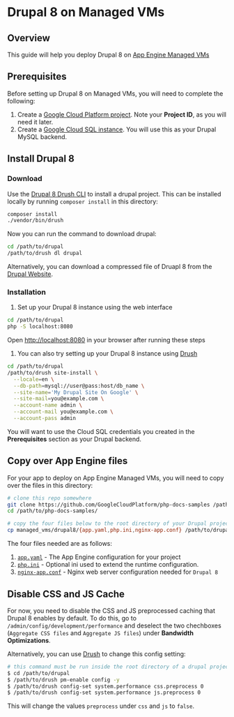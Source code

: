 Drupal 8 on Managed VMs
=======================

## Overview

This guide will help you deploy Drupal 8 on [App Engine Managed VMs][1]

## Prerequisites

Before setting up Drupal 8 on Managed VMs, you will need to complete the following:

  1. Create a [Google Cloud Platform project][2]. Note your **Project ID**, as you will need it
     later.
  1. Create a [Google Cloud SQL instance][3]. You will use this as your Drupal MySQL backend.

## Install Drupal 8

### Download

Use the [Drupal 8 Drush CLI][4] to install a drupal project. This can be installed locally
by running `composer install` in this directory:

```sh
composer install
./vendor/bin/drush
```

Now you can run the command to download drupal:

```sh
cd /path/to/drupal
/path/to/drush dl drupal
```

Alternatively, you can download a compressed file of Druapl 8 from the [Drupal Website][5].

### Installation

  1. Set up your Drupal 8 instance using the web interface
  ```sh
  cd /path/to/drupal
  php -S localhost:8080
  ```
  Open [http://localhost:8080](http://localhost:8080) in your browser after running these steps

  1. You can also try setting up your Drupal 8 instance using [Drush][4]
  ```sh
  cd /path/to/drupal
  /path/to/drush site-install \
    --locale=en \
    --db-path=mysql://user@pass:host/db_name \
    --site-name='My Drupal Site On Google' \
    --site-mail=you@example.com \
    --account-name admin \
    --account-mail you@example.com \
    --account-pass admin
  ```

You will want to use the Cloud SQL credentials you created in the **Prerequisites** section as your
Drupal backend.

## Copy over App Engine files

For your app to deploy on App Engine Managed VMs, you will need to copy over the files in this
directory:

```sh
# clone this repo somewhere
git clone https://github.com/GoogleCloudPlatform/php-docs-samples /path/to/php-docs-samples
cd /path/to/php-docs-samples/

# copy the four files below to the root directory of your Drupal project
cp managed_vms/drupal8/{app.yaml,php.ini,nginx-app.conf} /path/to/drupal
```

The four files needed are as follows:

  1. [`app.yaml`](app.yaml) - The App Engine configuration for your project
  1. [`php.ini`](php.ini) - Optional ini used to extend the runtime configuration.
  1. [`nginx-app.conf`](nginx-app.conf) - Nginx web server configuration needed for `Drupal 8`

## Disable CSS and JS Cache

For now, you need to disable the CSS and JS preprocessed caching that Drupal 8 enables by default.
To do this, go to `/admin/config/development/performance` and deselect the two
chechboxes (`Aggregate CSS files` and `Aggregate JS files`) under **Bandwidth Optimizations**.

Alternatively, you can use [Drush][4] to change this config setting:

```sh
# this command must be run inside the root directory of a drupal project
$ cd /path/to/drupal
$ /path/to/drush pm-enable config -y
$ /path/to/drush config-set system.performance css.preprocess 0
$ /path/to/drush config-set system.performance js.preprocess 0
```

This will change the values `preprocess` under `css` and `js` to `false`.

[1]: https://cloud.google.com/appengine/docs/managed-vms/
[2]: https://console.cloud.google.com
[3]: https://cloud.google.com/sql/docs/getting-started
[4]: http://docs.drush.org/en/master/install/
[5]: https://www.drupal.org/8/download
